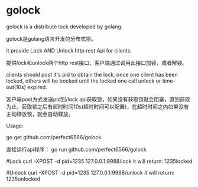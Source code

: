 # golock
golock is a distribute lock developed by golang.
 
golock是golang语言开发的分布式锁。

it provide Lock AND Unlock http rest Api for clients. 

提供lock和unlock两个http rest接口，客户端通过调用此接口加锁，或者解锁。

clients should post it's pid to obtain the lock, once one client has been locked, others will be bocked until the locked one call unlock or time-out(10s) expired.

客户端post方式发送pid到/lock api获取锁，如果没有获取锁就会阻塞，直到获取为止，获取锁之后有超时时间10s(超时时间可以配置)，在超时时间之内如果没有主动释放锁，就会自动释放。

Usage:	

go get github.com/perfect6566/golock 

直接运行api程序： go run github.com/perfect6566/golock

#Lock
curl -XPOST  -d pid=1235 127.0.0.1:9988/lock
it will return: 1235locked

#Unlock
curl -XPOST  -d pid=1235 127.0.0.1:9988/unlock 
it will return:  1235unlocked
